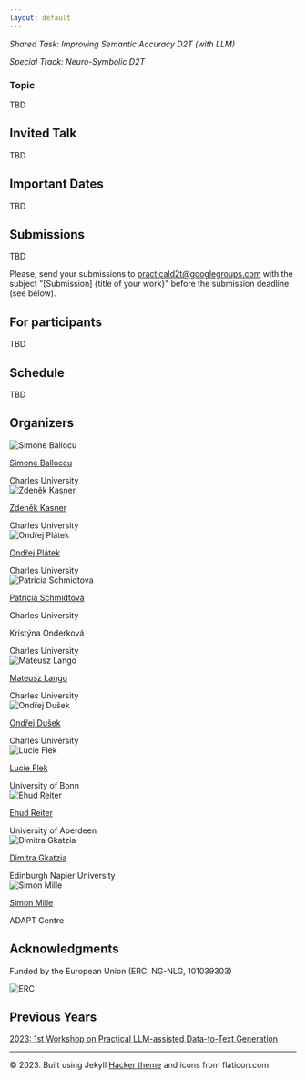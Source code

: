 ```yaml
---
layout: default
---
```

 <div class="forms-container">

 <!-- <div class="forms">
    <img src="assets/images/github-logo.png">
    <a href="https://github.com/practicald2t/hackathon/">
    <p style="font-size: large">Hackathon – Github</p>
    </a>
</div> -->
</div>

*Shared Task: Improving Semantic Accuracy D2T (with LLM)*

*Special Track: Neuro-Symbolic D2T*


### Topic

TBD

## Invited Talk

TBD


## Important Dates
TBD

## Submissions
TBD

Please, send your submissions to [practicald2t@googlegroups.com](mailto:practicald2t@googlegroups.com) with the subject "[Submission] {title of your work}" before the submission deadline (see below).



## For participants
TBD


## Schedule 
TBD



## Organizers

<div class="organizer-container">

<div class="organizer">
    <img src="assets/images/organizers/standard-size/SB_test.png" alt="Simone Ballocu">
    <a href="https://uccollab.github.io/">
        <p>Simone Balloccu</p>
    </a>
    <span>Charles University</span>
</div>

<div class="organizer">
        <img src="assets/images/organizers/zdenek_kasner.jpg" alt="Zdeněk Kasner">
        <a href="https://kasnerz.github.io">
            <p>Zdeněk Kasner</p>
        </a>
        <span>Charles University</span>
    </div>
    
<div class="organizer">
    <img src="assets/images/organizers/ondrej_platek.jpg" alt="Ondřej Plátek">
    <a href="http://opla.cz">
    <p>Ondřej Plátek</p>
     </a>
    <span>Charles University</span>
</div>

<div class="organizer">
    <img src="assets/images/organizers/patricia_schmidtova.jpg" alt="Patricia Schmidtova">
    <a href="https://patuchen.github.io/">
        <p>Patrícia Schmidtová</p>
    </a>
    <span>Charles University</span>
</div>

<div class="organizer">
    <!-- <img src="assets/images/organizers/kristyna_onderkova.jpg" alt="Kristýna Onderková"> -->
    <!-- <a href="TBD"> -->
        <p>Kristýna Onderková</p>
    <!-- </a> -->
    <span>Charles University</span>
</div>
<div class="organizer">
    <img src="assets/images/organizers/mateusz_lango.jpg" alt="Mateusz Lango">
    <a href="https://ufal.mff.cuni.cz/mateusz-lango">
        <p>Mateusz Lango</p>
    </a>
    <span>Charles University</span>
</div>



<div class="organizer">
    <img src="assets/images/organizers/ondrej_dusek.jpg" alt="Ondřej Dušek">
    <a href="https://tuetschek.github.io/">
        <p>Ondřej Dušek</p>
    </a>
    <span>Charles University</span>
</div>

<div class="organizer">
    <img src="assets/images/organizers/lucie_flek.jpg" alt="Lucie Flek">
    <!-- <a href="https://lucieflek.github.io"> -->
    <a href="https://caisa-lab.github.io/members/lucie-flek.html">
        <p>Lucie Flek</p>
    </a>
    <span>University of Bonn</span>
</div>

<div class="organizer">
    <img src="assets/images/organizers/ehud_reiter.jpg" alt="Ehud Reiter">
    <a href="https://ehudreiter.com/">
        <p>Ehud Reiter</p>
    </a>
    <span>University of Aberdeen</span>
</div>


<div class="organizer">
    <img src="assets/images/organizers/dimitra_gkatzia.jpg" alt="Dimitra Gkatzia">
    <a href="https://dimitragkatzia.wordpress.com">
        <p>Dimitra Gkatzia</p>
    </a>
    <span>Edinburgh Napier University</span>
</div>

<div class="organizer">
    <img src="assets/images/organizers/simon_mille.jpg" alt="Simon Mille">
    <a href="https://www.adaptcentre.ie/experts/simon-mille/">
        <p>Simon Mille</p>
    </a>
    <span>ADAPT Centre</span>
</div>

</div> <!--organizer-container!-->

## Acknowledgments
<p>Funded by the European Union (ERC, NG-NLG, 101039303)</p>
<img src="assets/images/erc.png" style="max-width: 300px;" alt="ERC">


## Previous Years
<a href="/2023/"> 2023: 1st Workshop on Practical LLM-assisted Data-to-Text Generation</a>


<hr>
<div class="footer">
    © 2023. Built using Jekyll <a href="https://github.com/pages-themes/hacker">Hacker theme</a> and icons from flaticon.com.
  </div>
